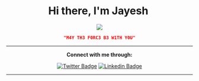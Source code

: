 <h1 align="center">Hi there, I'm <aef="https://twitter.com/jayeshpuri_21" target="_blank">Jayesh</a> <img /></h1> 
<div align="center">

<div align="center"; height=20px; width=50%; >
  <a href="https://www.youtube.com/watch?v=dQw4w9WgXcQ" target="_blank">
    <img src="https://count.getloli.com/@:dexter0?name=%3Adexter0&theme=booru-r6gdrawfriends&padding=7&offset=20&align=top&scale=1&pixelated=1&darkmode=auto&num=25092025&prefix=0" />
  </a>

  
</div>
  
```json
"M4Y TH3 F0RC3 B3 W1TH Y0U"
```

<hr>
<p><b>Connect with me through:</b></p>

[![Twitter Badge](https://img.shields.io/badge/-Jayesh-black?style=flat-square&logo=x&logoColor=white&link=https://twitter.com/0x1622)](https://x.com/jayeshpuri_21)
[![Linkedin Badge](https://img.shields.io/badge/-Jayesh-blue?style=flat-square&logo=Linkedin&logoColor=white&link=https://www.linkedin.com/in/shriramdhumal/)](https://www.linkedin.com/in/jayeshpuri/)



<hr>



